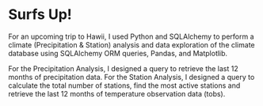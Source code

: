 # Surfs Up!

For an upcoming trip to Hawii, I used Python and SQLAlchemy to perform a climate (Precipitation & Station) analysis and data exploration of the climate database using SQLAlchemy ORM queries, Pandas, and Matplotlib.

For the Precipitation Analysis, I designed a query to retrieve the last 12 months of precipitation data.
For the Station Analysis, I designed a query to calculate the total number of stations, find the most active stations and retrieve the last 12 months of temperature observation data (tobs).
